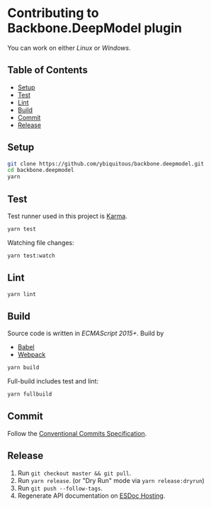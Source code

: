 # Contributing to Backbone.DeepModel plugin

You can work on either *Linux* or *Windows*.

## Table of Contents

- [Setup](#setup)
- [Test](#test)
- [Lint](#lint)
- [Build](#build)
- [Commit](#commit)
- [Release](#release)

## Setup

```sh
git clone https://github.com/ybiquitous/backbone.deepmodel.git
cd backbone.deepmodel
yarn
```

## Test

Test runner used in this project is [Karma](https://karma-runner.github.io/).

```sh
yarn test
```

Watching file changes:

```sh
yarn test:watch
```

## Lint

```sh
yarn lint
```

## Build

Source code is written in *ECMAScript 2015+*. Build by

- [Babel](https://babeljs.io/)
- [Webpack](https://webpack.github.io/)

```sh
yarn build
```

Full-build includes test and lint:

```sh
yarn fullbuild
```

## Commit

Follow the [Conventional Commits Specification](https://conventionalcommits.org/).

## Release

1. Run `git checkout master && git pull`.
1. Run `yarn release`. (or "Dry Run" mode via `yarn release:dryrun`)
1. Run `git push --follow-tags`.
1. Regenerate API documentation on [ESDoc Hosting](https://doc.esdoc.org/).
